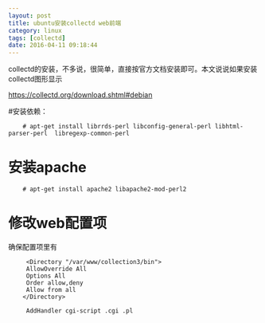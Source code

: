 ```yaml
---
layout: post
title: ubuntu安装collectd web前端
category: linux
tags: [collectd]
date: 2016-04-11 09:18:44
---
```


collectd的安装，不多说，很简单，直接按官方文档安装即可。本文说说如果安装collectd图形显示

https://collectd.org/download.shtml#debian

#安装依赖：
~~~
	# apt-get install librrds-perl libconfig-general-perl libhtml-parser-perl  libregexp-common-perl
~~~

# 安装apache

~~~
	# apt-get install apache2 libapache2-mod-perl2
~~~


# 修改web配置项

确保配置项里有
```
     <Directory "/var/www/collection3/bin">
     AllowOverride All 
     Options All    
     Order allow,deny
     Allow from all
    </Directory>

     AddHandler cgi-script .cgi .pl

```
